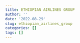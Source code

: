 ```yaml
---
title: ETHIOPIAN AIRLINES GROUP
author: ''
date: '2022-08-29'
slug: ethiopian_airlines_group
categories: []
tags: []
---
```

